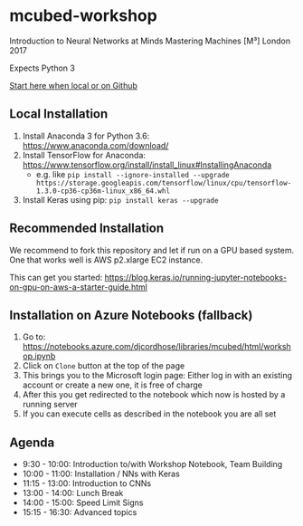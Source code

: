 # mcubed-workshop
Introduction to Neural Networks at Minds Mastering Machines [M³] London 2017

Expects Python 3

[Start here when local or on Github](workshop.ipynb)


## Local Installation

1. Install Anaconda 3 for Python 3.6: https://www.anaconda.com/download/
1. Install TensorFlow for Anaconda: https://www.tensorflow.org/install/install_linux#InstallingAnaconda
   * e.g. like ```pip install --ignore-installed --upgrade https://storage.googleapis.com/tensorflow/linux/cpu/tensorflow-1.3.0-cp36-cp36m-linux_x86_64.whl```
1. Install Keras using pip: ```pip install keras --upgrade```     


## Recommended Installation

We recommend to fork this repository and let if run on a GPU based system. One that works well is AWS p2.xlarge EC2 instance.

This can get you started: https://blog.keras.io/running-jupyter-notebooks-on-gpu-on-aws-a-starter-guide.html

## Installation on Azure Notebooks (fallback)

1. Go to: https://notebooks.azure.com/djcordhose/libraries/mcubed/html/workshop.ipynb
1. Click on `Clone` button at the top of the page
1. This brings you to the Microsoft login page: Either log in with an existing account or create a new one, it is free of charge
1. After this you get redirected to the notebook which now is hosted by a running server
1. If you can execute cells as described in the notebook you are all set

## Agenda
* 9:30 - 10:00: Introduction to/with Workshop Notebook, Team Building 
* 10:00 - 11:00: Installation / NNs with Keras 
* 11:15 - 13:00: Introduction to CNNs
* 13:00 - 14:00: Lunch Break
* 14:00 - 15:00: Speed Limit Signs
* 15:15 - 16:30: Advanced topics 
